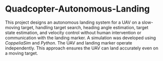 # Quadcopter-Autonomous-Landing

This project designs an autonomous landing system for a UAV on a slow-moving target, handling target search, heading angle estimation, target state estimation, and velocity control without human intervention or communication with the landing marker. A simulation was developed using _CoppeliaSim_ and _Python_. The UAV and landing marker operate independently. This approach ensures the UAV can land accurately even on a moving target.

